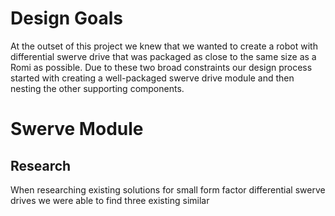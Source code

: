 # Design Goals
At the outset of this project we knew that we wanted to create a robot with differential swerve drive that was packaged as close to the same size as a Romi as possible. Due to these two broad constraints our design process started with creating a well-packaged swerve drive module and then nesting the other supporting components.
# Swerve Module
## Research 
When researching existing solutions for small form factor differential swerve drives we were able to find three existing similar 
